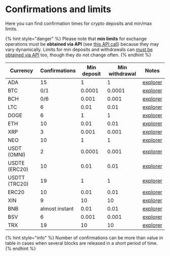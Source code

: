 # Confirmations and limits

Here you can find confirmation times for crypto deposits and min/max limits.

{% hint style="danger" %}
Please note that **min limits** for exchange operations must be **obtained via API** (see [this API call](api-documentation/api-reference.md#get-list-of-exchangeable-currency-pairs)) because they may vary dynamically. Limits for min deposits and withdrawals can [must be obtained via API](api-documentation/api-reference.md#get-list-of-supported-currencies) too, though they do not change often.
{% endhint %}

| Currency      | Confirmations  | Min deposit | Min withdrawal | Notes                                           |
| ------------- | -------------- | ----------- | -------------- | ----------------------------------------------- |
| ADA           | 15             | 1           | 1              | [explorer](https://cardanoexplorer.com)         |
| BTC           | 0/1            | 0.0001      | 0.0001         | [explorer](https://www.blockchain.com/explorer) |
| BCH           | 0/6            | 0.001       | 0.001          | [explorer](https://explorer.bitcoin.com/bch)    |
| LTC           | 6              | 0.01        | 0.01           | [explorer](https://live.blockcypher.com/ltc/)   |
| DOGE          | 6              | 1           | 1              | [explorer](https://live.blockcypher.com/doge/)  |
| ETH           | 10             | 0.01        | 0.01           | [explorer](http://etherscan.io)                 |
| XRP           | 3              | 0.001       | 0.001          | [explorer](https://xrpcharts.ripple.com/#/)     |
| NEO           | 10             | 1           | 1              | [explorer](https://neotracker.io)               |
| USDT (OMNI)   | 2              | 0.0001      | 0.001          | [explorer](https://omniexplorer.info)           |
| USDTE (ERC20) | 10             | 0.01        | 0.01           | [explorer](http://etherscan.io)                 |
| USDTT (TRC20) | 19             | 1           | 1              | [explorer](https://tronscan.org)                |
| ERC20         | 10             | 0.01        | 0.01           | [explorer](http://etherscan.io)                 |
| XIN           | 9              | 10          | 10             | [explorer](https://explorer.optimusway.io)      |
| BNB           | almost instant | 0.01        | 0.01           | [explorer](https://explorer.binance.org)        |
| BSV           | 6              | 0.001       | 0.001          | [explorer](https://blockchair.com)              |
| TRX           | 19             | 10          | 10             | [explorer](https://tronscan.org)                |

{% hint style="info" %}
Number of confirmations can be more than value in table in cases when several blocks are released in a short period of time.
{% endhint %}

